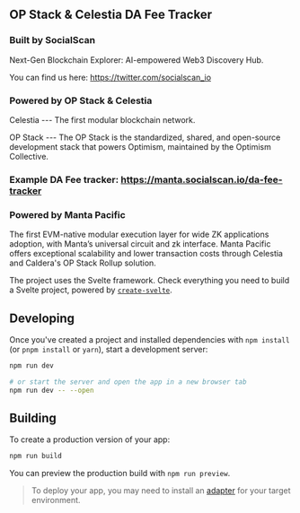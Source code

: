 ## OP Stack & Celestia DA Fee Tracker

### Built by SocialScan
Next-Gen Blockchain Explorer: AI-empowered Web3 Discovery Hub.

You can find us here: https://twitter.com/socialscan_io 

### Powered by OP Stack & Celestia
Celestia --- The first modular blockchain network.

OP Stack --- The OP Stack is the standardized, shared, and open-source development stack that powers Optimism, maintained by the Optimism Collective.

### Example DA Fee tracker: https://manta.socialscan.io/da-fee-tracker

### Powered by Manta Pacific
The first EVM-native modular execution layer for wide ZK applications adoption, with Manta’s universal circuit and zk interface.
Manta Pacific offers exceptional scalability and lower transaction costs through Celestia and Caldera's OP Stack Rollup solution.


The project uses the Svelte framework. Check everything you need to build a Svelte project, powered by [`create-svelte`](https://github.com/sveltejs/kit/tree/main/packages/create-svelte).

## Developing

Once you've created a project and installed dependencies with `npm install` (or `pnpm install` or `yarn`), start a development server:

```bash
npm run dev

# or start the server and open the app in a new browser tab
npm run dev -- --open
```

## Building

To create a production version of your app:

```bash
npm run build
```

You can preview the production build with `npm run preview`.

> To deploy your app, you may need to install an [adapter](https://kit.svelte.dev/docs/adapters) for your target environment.
